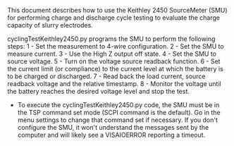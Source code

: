 This document describes how to use the Keithley 2450 
SourceMeter (SMU) for performing charge and discharge
cycle testing to evaluate the charge capacity of slurry
electrodes.

cyclingTestKeithley2450.py programs the SMU to perform the
following steps:
1 - Set the measurement to 4-wire configuration.
2 - Set the SMU to measure current.
3 - Use the High Z output off state.
4 - Set the SMU to source voltage.
5 - Turn on the voltage source readback function.
6 - Set the current limit (or compliance) to the current level at which the battery is to be charged or discharged.
7 - Read back the load current, source readback voltage and the relative timestamp.
8 - Monitor the voltage until the battery reaches the desired voltage level and stop the test.


* To execute the cyclingTestKeithley2450.py code, the SMU must be in the TSP command set
mode (SCPI command is the default). Go in the menu settings to change that command set
if necessary. If you don't configure the SMU, it won't understand the messages sent by the
computer and will likely see a VISAIOERROR reporting a timeout.
